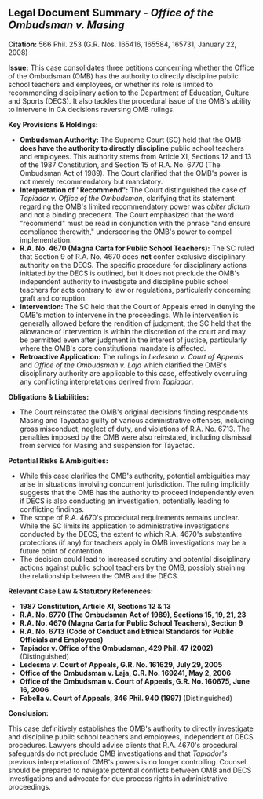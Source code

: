 ## Legal Document Summary - *Office of the Ombudsman v. Masing*

**Citation:** 566 Phil. 253 (G.R. Nos. 165416, 165584, 165731, January 22, 2008)

**Issue:** This case consolidates three petitions concerning whether the Office of the Ombudsman (OMB) has the authority to directly discipline public school teachers and employees, or whether its role is limited to recommending disciplinary action to the Department of Education, Culture and Sports (DECS). It also tackles the procedural issue of the OMB's ability to intervene in CA decisions reversing OMB rulings.

**Key Provisions & Holdings:**

*   **Ombudsman Authority:** The Supreme Court (SC) held that the OMB **does have the authority to directly discipline** public school teachers and employees. This authority stems from Article XI, Sections 12 and 13 of the 1987 Constitution, and Section 15 of R.A. No. 6770 (The Ombudsman Act of 1989). The Court clarified that the OMB's power is not merely recommendatory but mandatory.
*   **Interpretation of "Recommend":** The Court distinguished the case of *Tapiador v. Office of the Ombudsman*, clarifying that its statement regarding the OMB's limited recommendatory power was *obiter dictum* and not a binding precedent. The Court emphasized that the word "recommend" must be read in conjunction with the phrase "and ensure compliance therewith," underscoring the OMB's power to compel implementation.
*   **R.A. No. 4670 (Magna Carta for Public School Teachers):** The SC ruled that Section 9 of R.A. No. 4670 does **not** confer exclusive disciplinary authority on the DECS. The specific procedure for disciplinary actions initiated *by* the DECS is outlined, but it does not preclude the OMB's independent authority to investigate and discipline public school teachers for acts contrary to law or regulations, particularly concerning graft and corruption.
*   **Intervention:** The SC held that the Court of Appeals erred in denying the OMB's motion to intervene in the proceedings. While intervention is generally allowed before the rendition of judgment, the SC held that the allowance of intervention is within the discretion of the court and may be permitted even after judgment in the interest of justice, particularly where the OMB's core constitutional mandate is affected.
*   **Retroactive Application:** The rulings in *Ledesma v. Court of Appeals* and *Office of the Ombudsman v. Laja* which clarified the OMB's disciplinary authority are applicable to this case, effectively overruling any conflicting interpretations derived from *Tapiador*.

**Obligations & Liabilities:**

*   The Court reinstated the OMB's original decisions finding respondents Masing and Tayactac guilty of various administrative offenses, including gross misconduct, neglect of duty, and violations of R.A. No. 6713. The penalties imposed by the OMB were also reinstated, including dismissal from service for Masing and suspension for Tayactac.

**Potential Risks & Ambiguities:**

*   While this case clarifies the OMB's authority, potential ambiguities may arise in situations involving concurrent jurisdiction. The ruling implicitly suggests that the OMB has the authority to proceed independently even if DECS is also conducting an investigation, potentially leading to conflicting findings.
*   The scope of R.A. 4670's procedural requirements remains unclear. While the SC limits its application to administrative investigations conducted *by* the DECS, the extent to which R.A. 4670's substantive protections (if any) for teachers apply in OMB investigations may be a future point of contention.
*   The decision could lead to increased scrutiny and potential disciplinary actions against public school teachers by the OMB, possibly straining the relationship between the OMB and the DECS.

**Relevant Case Law & Statutory References:**

*   **1987 Constitution, Article XI, Sections 12 & 13**
*   **R.A. No. 6770 (The Ombudsman Act of 1989), Sections 15, 19, 21, 23**
*   **R.A. No. 4670 (Magna Carta for Public School Teachers), Section 9**
*   **R.A. No. 6713 (Code of Conduct and Ethical Standards for Public Officials and Employees)**
*   **Tapiador v. Office of the Ombudsman, 429 Phil. 47 (2002)** (Distinguished)
*   **Ledesma v. Court of Appeals, G.R. No. 161629, July 29, 2005**
*   **Office of the Ombudsman v. Laja, G.R. No. 169241, May 2, 2006**
*   **Office of the Ombudsman v. Court of Appeals, G.R. No. 160675, June 16, 2006**
*   **Fabella v. Court of Appeals, 346 Phil. 940 (1997)** (Distinguished)

**Conclusion:**

This case definitively establishes the OMB's authority to directly investigate and discipline public school teachers and employees, independent of DECS procedures. Lawyers should advise clients that R.A. 4670's procedural safeguards do not preclude OMB investigations and that *Tapiador's* previous interpretation of OMB's powers is no longer controlling. Counsel should be prepared to navigate potential conflicts between OMB and DECS investigations and advocate for due process rights in administrative proceedings.
